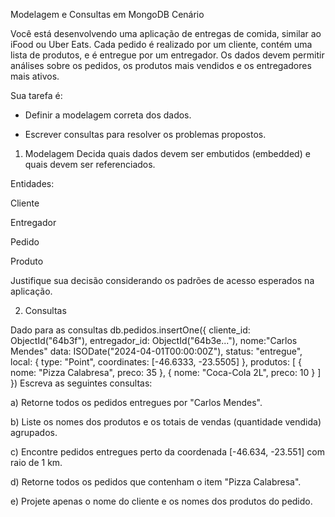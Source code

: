 Modelagem e Consultas em MongoDB Cenário

Você está desenvolvendo uma aplicação de entregas de comida, similar ao iFood ou Uber Eats. Cada pedido é realizado por um cliente, contém uma lista de produtos, e é entregue por um entregador. Os dados devem permitir análises sobre os pedidos, os produtos mais vendidos e os entregadores mais ativos.

Sua tarefa é:

- Definir a modelagem correta dos dados.

- Escrever consultas para resolver os problemas propostos.


1. Modelagem
Decida quais dados devem ser embutidos (embedded) e quais devem ser referenciados.

Entidades:

Cliente

Entregador

Pedido

Produto

Justifique sua decisão considerando os padrões de acesso esperados na aplicação.



2. Consultas

Dado para as consultas
db.pedidos.insertOne({
  cliente_id: ObjectId("64b3f"),
  entregador_id: ObjectId("64b3e..."),
  nome:"Carlos Mendes"
  data: ISODate("2024-04-01T00:00:00Z"),
  status: "entregue",
  local: {
    type: "Point",
    coordinates: [-46.6333, -23.5505]
  },
  produtos: [
    { nome: "Pizza Calabresa", preco: 35 },
    { nome: "Coca-Cola 2L", preco: 10 }
  ]
})
Escreva as seguintes consultas:

a) Retorne todos os pedidos entregues por "Carlos Mendes".

b) Liste os nomes dos produtos e os totais de vendas (quantidade vendida) agrupados.

c) Encontre pedidos entregues perto da coordenada [-46.634, -23.551] com raio de 1 km.

d) Retorne todos os pedidos que contenham o item "Pizza Calabresa".

e) Projete apenas o nome do cliente e os nomes dos produtos do pedido.
